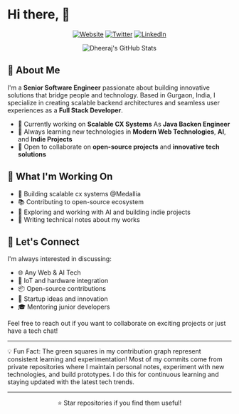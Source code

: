 # Hi there, 👋

<div align="center">
  
[![Website](https://img.shields.io/badge/Website-about.dsuthar.in-blue?style=for-the-badge&logo=safari)](http://about.dsuthar.in)
[![Twitter](https://img.shields.io/badge/Twitter-@dheeru237-1DA1F2?style=for-the-badge&logo=twitter)](https://twitter.com/dheeru237)
[![LinkedIn](https://img.shields.io/badge/LinkedIn-Connect-0077B5?style=for-the-badge&logo=linkedin)](https://linkedin.com/in/dheeraj-suthar)

</div>

<div align="center">
  
![Dheeraj's GitHub Stats](https://github-readme-stats.vercel.app/api?username=dheeraj237&show_icons=true&theme=tokyonight&hide_border=true&count_private=true)

</div>

## 🚀 About Me

I'm a **Senior Software Engineer** passionate about building innovative solutions that bridge people and technology. Based in Gurgaon, India, I specialize in creating scalable backend architectures and seamless user experiences as a **Full Stack Developer**.

- 🔭 Currently working on **Scalable CX Systems** As **Java Backen Engineer**
- 🌱 Always learning new technologies in **Modern Web Technologies**, **AI**, and **Indie Projects**
- 👯 Open to collaborate on **open-source projects** and **innovative tech solutions**


## 🎯 What I'm Working On

- 🔨 Building scalable cx systems @Medallia
- 📚 Contributing to open-source ecosystem
- 🤖 Exploring and working with AI and building indie projects
- 📖 Writing technical notes about my works

## 🤝 Let's Connect

I'm always interested in discussing:
- 🌐 Any Web & AI Tech
- 🔧 IoT and hardware integration
- 📦 Open-source contributions
- 🚀 Startup ideas and innovation
- 🎓 Mentoring junior developers

Feel free to reach out if you want to collaborate on exciting projects or just have a tech chat!

---


💡 Fun Fact: The green squares in my contribution graph represent consistent learning and experimentation! Most of my commits come from private repositories where I maintain personal notes, experiment with new technologies, and build prototypes. I do this for continuous learning and staying updated with the latest tech trends. 

---

<div align="center">

⭐ Star repositories if you find them useful!

</div>
